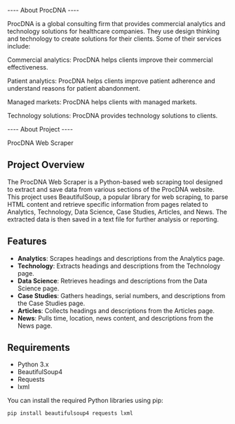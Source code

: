 ---- About ProcDNA ----

ProcDNA is a global consulting firm that provides commercial analytics and technology solutions for healthcare companies. They use design thinking and technology to create solutions for their clients. Some of their services include: 
 
Commercial analytics: ProcDNA helps clients improve their commercial effectiveness. 
 
Patient analytics: ProcDNA helps clients improve patient adherence and understand reasons for patient abandonment. 
 
Managed markets: ProcDNA helps clients with managed markets. 
 
Technology solutions: ProcDNA provides technology solutions to clients. 
 
---- About Project ----

 ProcDNA Web Scraper

## Project Overview

The ProcDNA Web Scraper is a Python-based web scraping tool designed to extract and save data from various sections of the ProcDNA website. This project uses BeautifulSoup, a popular library for web scraping, to parse HTML content and retrieve specific information from pages related to Analytics, Technology, Data Science, Case Studies, Articles, and News. The extracted data is then saved in a text file for further analysis or reporting.

## Features

- **Analytics**: Scrapes headings and descriptions from the Analytics page.
- **Technology**: Extracts headings and descriptions from the Technology page.
- **Data Science**: Retrieves headings and descriptions from the Data Science page.
- **Case Studies**: Gathers headings, serial numbers, and descriptions from the Case Studies page.
- **Articles**: Collects headings and descriptions from the Articles page.
- **News**: Pulls time, location, news content, and descriptions from the News page.

## Requirements

- Python 3.x
- BeautifulSoup4
- Requests
- lxml

You can install the required Python libraries using pip:

```bash
pip install beautifulsoup4 requests lxml
